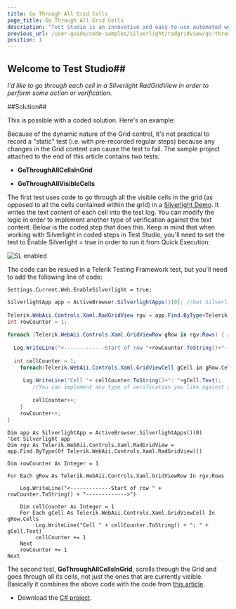 ```yaml
---
title: Go Through All Grid Cells
page_title: Go Through All Grid Cells
description: "Test Studio is an innovative and easy-to-use automated web, WPF and load testing solution. Test Studio tests support essential technologies like ASP.NET AJAX, Silverlight, PHP and MVC. HTML5, Testing framework, functional testing, performance testing, load testing, exploratory testing, manual testing."
previous_url: /user-guide/code-samples/silverlight/radgridview/go-through-cells.aspx, /user-guide/code-samples/silverlight/radgridview/go-through-cells
position: 1
---
```

## Welcome to Test Studio##

*I'd like to go through each cell in a Silverlight RadGridView in order to perform some action or verification.*

##Solution##

This is possible with a coded solution. Here's an example:

Because of the dynamic nature of the Grid control, it's not practical to record a "static" test (i.e. with pre-recorded regular steps) because any changes in the Grid content can cause the test to fail. The sample project attached to the end of this article contains two tests:

* **GoThroughAllCellsInGrid**

* **GoThroughAllVisibleCells**

The first test uses code to go through all the visible cells in the grid (as opposed to all the cells contained within the grid) in a <a href="http://demos.telerik.com/silverlight/#DataVirtualization/FirstLook" target="_blank">Silverlight Demo</a>. It writes the text content of each cell into the test log. You can modify the logic in order to implement another type of verification against the text content. Below is the coded step that does this. Keep in mind that when working with Silverlight in coded steps in Test Studio, you'll need to set the test to Enable Silverlight = true in order to run it from Quick Execution:

![SL enabled][1]

The code can be resued in a Telerik Testing Framework test, but you'll need to add the following line of code:

```
Settings.Current.Web.EnableSilverlight = true;
```

```C#
SilverlightApp app = ActiveBrowser.SilverlightApps()[0]; //Get Silverlight app              
  
Telerik.WebAii.Controls.Xaml.RadGridView rgv = app.Find.ByType<Telerik.WebAii.Controls.Xaml.RadGridView>(); //Get RadGrid
int rowCounter = 1;
  
foreach (Telerik.WebAii.Controls.Xaml.GridViewRow gRow in rgv.Rows) { //Loop to go through all the rows
      
  Log.WriteLine("<-------------Start of row "+rowCounter.ToString()+"------------->"); //Write row number to log
      
  int cellCounter = 1;  
    foreach(Telerik.WebAii.Controls.Xaml.GridViewCell gCell in gRow.Cells) { //Nested loop; Goes through all the cells within each row
          
     Log.WriteLine("Cell "+ cellCounter.ToString()+": "+gCell.Text);   //We output the cell text to the log; 
        //You can implement any type of verification you like against the text here
          
        cellCounter++;
    }
    rowCounter++;
}
```
```VB
Dim app As SilverlightApp = ActiveBrowser.SilverlightApps()(0)
'Get Silverlight app              
Dim rgv As Telerik.WebAii.Controls.Xaml.RadGridView = app.Find.ByType(Of Telerik.WebAii.Controls.Xaml.RadGridView)()

Dim rowCounter As Integer = 1
  
For Each gRow As Telerik.WebAii.Controls.Xaml.GridViewRow In rgv.Rows
    
    Log.WriteLine("<-------------Start of row " + rowCounter.ToString() + "------------->")

    Dim cellCounter As Integer = 1
    For Each gCell As Telerik.WebAii.Controls.Xaml.GridViewCell In gRow.Cells
         Log.WriteLine("Cell " + cellCounter.ToString() + ": " + gCell.Text)
         cellCounter += 1
    Next
    rowCounter += 1
Next
```

The second test, **GoThroughAllCellsInGrid**, scrolls through the Grid and goes through all its cells, not just the ones that are currently visible. Basically it combines the above code with the code from <a href="/advanced-topics/coded-samples/silverlight/radgridview-automation/scrolling" target="_blank">this article</a>.

* Download the <a href="http://docs.telerik.com/teststudio/demoslibrary/RADGridViewAutomation_C.zip">C# project</a>.

[1]: /img/advanced-topics/coded-samples/silverlight/radgridview-automation/go-through-all-grid-cells/fig1.png

